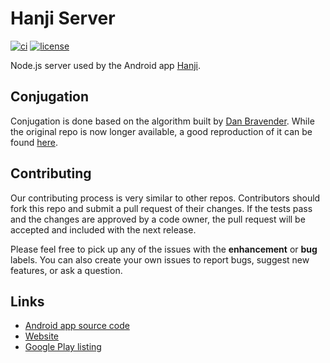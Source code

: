 # Hanji Server

[![ci](https://github.com/Ninjaman494/Hanji-Server/actions/workflows/nodejs.yml/badge.svg)](https://github.com/Ninjaman494/Hanji-Server/actions/workflows/nodejs.yml) [![license](https://img.shields.io/badge/license-Apache%202.0-blue.svg)](LICENSE.md)

Node.js server used by the Android app [Hanji](https://play.google.com/store/apps/details?id=com.a494studios.koreanconjugator&hl=en_US&gl=US). 

## Conjugation

Conjugation is done based on the algorithm built by [Dan Bravender](https://github.com/dbravender). While the original repo is now longer available, a good reproduction of it can be found [here](https://github.com/Ninjaman494/Hanji-Server/tree/v1.0.0/korean).

## Contributing
Our contributing process is very similar to other repos. Contributors should fork this repo and submit a pull request of their changes. If the tests pass and the changes are approved by a code owner, the pull request will be accepted and included with the next release. 

Please feel free to pick up any of the issues with the **enhancement** or **bug** labels. You can also create your own issues to report bugs, suggest new features, or ask a question.

## Links

* [Android app source code](https://github.com/Ninjaman494/Hanji-Android-App)
* [Website](https://hanji.vercel.app/)
* [Google Play listing](https://play.google.com/store/apps/details?id=com.a494studios.koreanconjugator&hl=en_US&gl=US)
